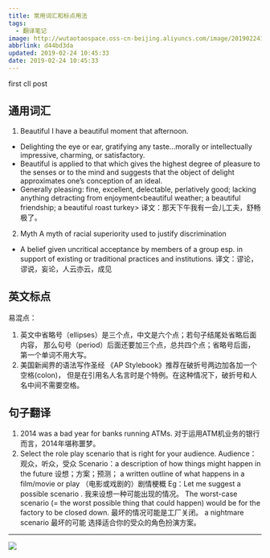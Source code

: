 ```yaml
---
title: 常用词汇和标点用法
tags:
  - 翻译笔记
image: http://wutaotaospace.oss-cn-beijing.aliyuncs.com/image/201902241.jpg
abbrlink: d44bd3da
updated: 2019-02-24 10:45:33
date: 2019-02-24 10:45:33
---
```

<p class="description">first cll post</p>
<!-- more -->

## 通用词汇
1.	Beautiful
I have a beautiful moment that afternoon.
*	Delighting the eye or ear, gratifying any taste…morally or intellectually impressive, 
charming, or satisfactory.
*	Beautiful is applied to that which gives the highest degree of pleasure to the senses 
or to the mind and suggests that the object of delight approximates one’s conception of an ideal.
*	Generally pleasing: fine, excellent, delectable, perlatively good; lacking anything 
detracting from enjoyment<beautiful weather; a beautiful friendship; a beautiful roast turkey>
译文：那天下午我有一会儿工夫，舒畅极了。
2.	Myth
A myth of racial superiority used to justify discrimination
*	A belief given uncritical acceptance by members of a group esp. in support of existing or traditional practices and institutions.
译文：谬论，谬说，妄论，人云亦云，成见
##	英文标点
易混点：
1. 英文中省略号（ellipses）是三个点，中文是六个点；若句子结尾处省略后面内容，
那么句号（period）后面还要加三个点，总共四个点；省略号后面，第一个单词不用大写。
2.	美国新闻界的语法写作圣经 《AP Stylebook》推荐在破折号两边加各加一个空格(colon)，
但是在引用名人名言时是个特例。在这种情况下，破折号和人名中间不需要空格。

##	句子翻译

1.	2014 was a bad year for banks running ATMs.
对于运用ATM机业务的银行而言，2014年堪称噩梦。
2.	Select the role play scenario that is right for your audience.
Audience：观众，听众，受众
Scenario：a description of how things might happen in the future 设想；方案；预测；
a written outline of what happens in a film/movie or play （电影或戏剧的）剧情梗概
Eg：Let me suggest a  possible scenario  . 我来设想一种可能出现的情况。
The  worst-case scenario  (= the worst possible thing that could happen) would be for the factory to be closed down. 最坏的情况可能是工厂关闭。
a  nightmare scenario  最坏的可能 
选择适合你的受众的角色扮演方案。

<hr />
<img src="http://wutaotaospace.oss-cn-beijing.aliyuncs.com/cllimg/201902241.jpg" class="full-image" />
